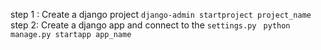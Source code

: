 step 1 : Create a django project
``` django-admin startproject project_name ```
step 2: Create a django app and connect to the `settings.py`
``` python manage.py startapp app_name```



